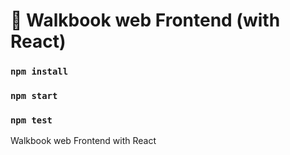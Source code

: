# 🌿 Walkbook web Frontend (with React)

### `npm install`
### `npm start`
### `npm test`

Walkbook web Frontend with React 
